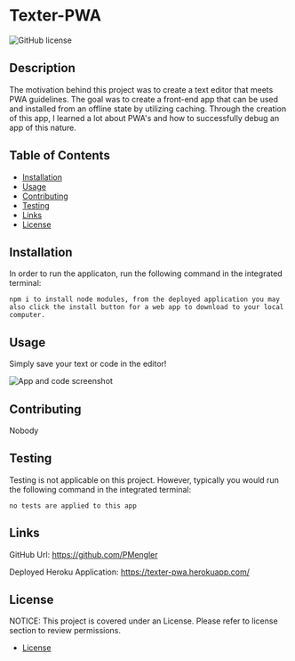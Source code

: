 # Texter-PWA

![GitHub license](https://img.shields.io/badge/License-MIT-blue.svg)

## Description

The motivation behind this project was to create a text editor that meets PWA guidelines. The goal was to create a front-end app that can be used and installed from an offline state by utilizing caching. Through the creation of this app, I learned a lot about PWA's and how to successfully debug an app of this nature.

## Table of Contents

- [Installation](#installation)
- [Usage](#usage)
- [Contributing](#contributing)
- [Testing](#testing)
- [Links](#links)
- [License](#license)

## Installation

In order to run the applicaton, run the following command in the integrated terminal:

    npm i to install node modules, from the deployed application you may also click the install button for a web app to download to your local computer.

## Usage

Simply save your text or code in the editor!

![App and code screenshot](https://user-images.githubusercontent.com/114950259/226198549-5b0ce382-66a8-41da-b9c9-e27b841607b4.png)

## Contributing

Nobody

## Testing

Testing is not applicable on this project. However, typically you would run the following command in the integrated terminal:

    no tests are applied to this app

## Links

GitHub Url: https://github.com/PMengler

Deployed Heroku Application: https://texter-pwa.herokuapp.com/

## License

NOTICE:
This project is covered under an License. Please refer to license section to review permissions.

- [License](#license)
